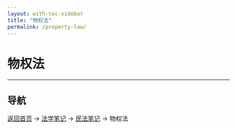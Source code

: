 ```yaml
---
layout: with-toc-sidebar
title: "物权法"
permalink: /property-law/
---
```

# 物权法

---

## 导航
[返回首页](/) → [法学笔记](/legal-notes/) → [民法笔记](/civil-law/) → 物权法
